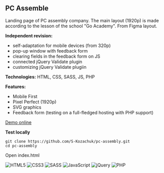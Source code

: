 ##  PC Assemble

Landing page of PC assembly company. The main layout (1920p) is made according to the lesson of the school "Go Academy". From Figma layout. 

**Independent revision:**
- self-adaptation for mobile devices (from 320p)
- pop-up window with feedback form
- clearing fields in the feedback form on JS
- connected jQuery Validate plugin
- customizing jQuery Validate plugiin

**Technologies:**  HTML, CSS, SASS, JS, PHP

**Features:**
- Mobile First
- Pixel Perfect (1920p)
- SVG graphics
- Feedback form (testing on a full-fledged hosting with PHP support)

[Demo online](https://s-kozachuk.github.io/pc-assembly)

**Test locally**

```
git clone https://github.com/S-Kozachuk/pc-assembly.git
cd pc-assembly
```

Open index.html


![HTML5](https://img.shields.io/badge/html5-%23E34F26.svg?style=for-the-badge&logo=html5&logoColor=white)
![CSS3](https://img.shields.io/badge/css3-%231572B6.svg?style=for-the-badge&logo=css3&logoColor=white)
![SASS](https://img.shields.io/badge/SASS-hotpink.svg?style=for-the-badge&logo=SASS&logoColor=white) 
![JavaScript](https://img.shields.io/badge/javascript-%23323330.svg?style=for-the-badge&logo=javascript&logoColor=%23F7DF1E)
![jQuery](https://img.shields.io/badge/jquery-%230769AD.svg?style=for-the-badge&logo=jquery&logoColor=white)
![PHP](https://img.shields.io/badge/php-%23777BB4.svg?style=for-the-badge&logo=php&logoColor=white)
